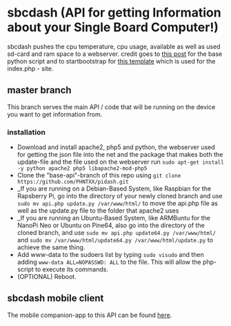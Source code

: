 # sbcdash (API for getting Information about your Single Board Computer!)
sbcdash pushes the cpu temperature, cpu usage, available as well as used sd-card and ram space to a webserver.
credit goes to [this post](https://www.raspberrypi.org/forums/viewtopic.php?f=32&t=22180) for the base python script and to startbootstrap for [this template](https://startbootstrap.com/template-overviews/grayscale/) which is used for the index.php - site.

## master branch

This branch serves the main API / code that will be running on the device you want to get information from.

### installation

* Download and install apache2, php5 and python, the webserver used for getting the json file into the net and the package that makes both the update-file and the file used on the webserver run `sudo apt-get install -y python apache2 php5 libapache2-mod-php5`
* Clone the "base-api"-branch of this repo using `git clone https://github.com/PHNTXX/pidash.git`
* _If you are running on a Debian-Based System, like Raspbian for the Rapsberry Pi, go into the directory of your newly cloned branch and use `sudo mv api.php update.py /var/www/html/` to move the api.php file as well as the update.py file to the folder that apache2 uses
* _If you are running an Ubuntu-Based System, like ARMBuntu for the NanoPi Neo or Ubuntu on Pine64, also go into the directory of the cloned branch, and use `sudo mv api.php update64.py /var/www/html/` and `sudo mv /var/www/html/update64.py /var/www/html/update.py` to achieve the same thing.
* Add www-data to the sudoers list by typing `sudo visudo` and then adding `www-data ALL=NOPASSWD: ALL` to the file. This will allow the php-script to execute its commands.
* (OPTIONAL) Reboot.

## sbcdash mobile client

The mobile companion-app to this API can be found [here](https://github.com/phntxx/sbcdash-client/).
